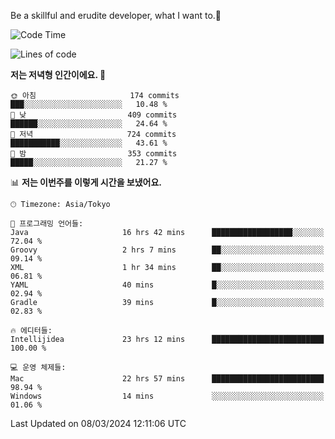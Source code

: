 Be a skillful and erudite developer, what I want to.👶

<!--START_SECTION:waka-->
![Code Time](http://img.shields.io/badge/Code%20Time-495%20hrs%2022%20mins-blue)

![Lines of code](https://img.shields.io/badge/%EC%A0%80%EB%8A%94%20%EC%97%AC%ED%83%9C%EA%B9%8C%EC%A7%80%20-800.6%20thousand%20%EC%A4%84%EC%9D%98%20%EC%BD%94%EB%93%9C%EB%A5%BC%20%EC%9E%91%EC%84%B1%ED%96%88%EC%96%B4%EC%9A%94.-blue)

**저는 저녁형 인간이에요. 🦉** 

```text
🌞 아침                     174 commits         ███░░░░░░░░░░░░░░░░░░░░░░   10.48 % 
🌆 낮　                     409 commits         ██████░░░░░░░░░░░░░░░░░░░   24.64 % 
🌃 저녁                     724 commits         ███████████░░░░░░░░░░░░░░   43.61 % 
🌙 밤　                     353 commits         █████░░░░░░░░░░░░░░░░░░░░   21.27 % 
```


📊 **저는 이번주를 이렇게 시간을 보냈어요.** 

```text
🕑︎ Timezone: Asia/Tokyo

💬 프로그래밍 언어들: 
Java                     16 hrs 42 mins      ██████████████████░░░░░░░   72.04 % 
Groovy                   2 hrs 7 mins        ██░░░░░░░░░░░░░░░░░░░░░░░   09.14 % 
XML                      1 hr 34 mins        ██░░░░░░░░░░░░░░░░░░░░░░░   06.81 % 
YAML                     40 mins             █░░░░░░░░░░░░░░░░░░░░░░░░   02.94 % 
Gradle                   39 mins             █░░░░░░░░░░░░░░░░░░░░░░░░   02.83 % 

🔥 에디터들: 
Intellijidea             23 hrs 12 mins      █████████████████████████   100.00 % 

💻 운영 체제들: 
Mac                      22 hrs 57 mins      █████████████████████████   98.94 % 
Windows                  14 mins             ░░░░░░░░░░░░░░░░░░░░░░░░░   01.06 % 
```


 Last Updated on 08/03/2024 12:11:06 UTC
<!--END_SECTION:waka-->
